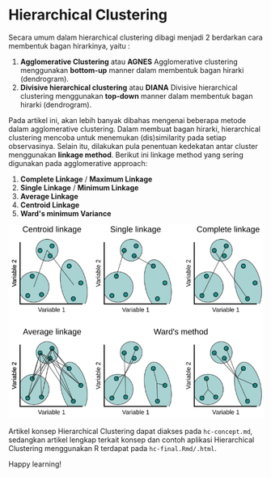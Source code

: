 # Hierarchical Clustering

Secara umum dalam hierarchical clustering dibagi menjadi 2 berdarkan cara membentuk bagan hirarkinya, yaitu :

1. **Agglomerative Clustering** atau **AGNES**
Agglomerative clustering menggunakan **bottom-up** manner dalam membentuk bagan hirarki (dendrogram).
2. **Divisive hierarchical clustering** atau **DIANA**
Divisive hierarchical clustering menggunakan **top-down** manner dalam membentuk bagan hirarki (dendrogram).

Pada artikel ini, akan lebih banyak dibahas mengenai beberapa metode dalam agglomerative clustering. Dalam membuat bagan hirarki, hierarchical clustering mencoba untuk menemukan (dis)similarity pada setiap observasinya. Selain itu, dilakukan pula penentuan kedekatan antar cluster menggunakan **linkage method**. Berikut ini linkage method yang sering digunakan pada agglomerative approach:

1. **Complete Linkage** / **Maximum Linkage**
2. **Single Linkage** / **Minimum Linkage**
3. **Average Linkage**
4. **Centroid Linkage**
5. **Ward's minimum Variance**

<center> 
  
![](image/linkage.png)

</center>

Artikel konsep Hierarchical Clustering dapat diakses pada `hc-concept.md`, sedangkan artikel lengkap terkait konsep dan contoh aplikasi Hierarchical Clustering menggunakan R terdapat pada `hc-final.Rmd/.html`. 

Happy learning!
